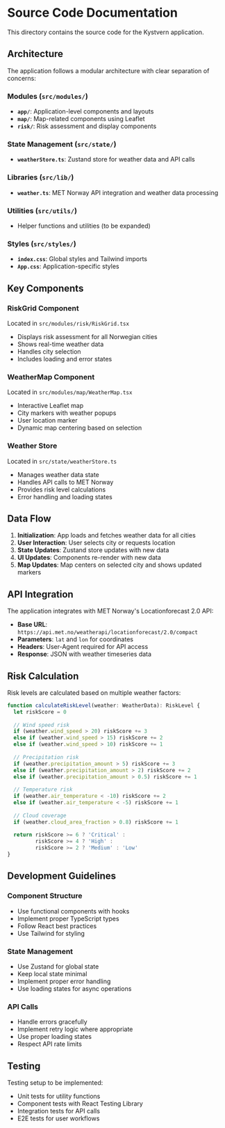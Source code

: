 # Source Code Documentation

This directory contains the source code for the Kystvern application.

## Architecture

The application follows a modular architecture with clear separation of concerns:

### Modules (`src/modules/`)

- **`app/`**: Application-level components and layouts
- **`map/`**: Map-related components using Leaflet
- **`risk/`**: Risk assessment and display components

### State Management (`src/state/`)

- **`weatherStore.ts`**: Zustand store for weather data and API calls

### Libraries (`src/lib/`)

- **`weather.ts`**: MET Norway API integration and weather data processing

### Utilities (`src/utils/`)

- Helper functions and utilities (to be expanded)

### Styles (`src/styles/`)

- **`index.css`**: Global styles and Tailwind imports
- **`App.css`**: Application-specific styles

## Key Components

### RiskGrid Component

Located in `src/modules/risk/RiskGrid.tsx`

- Displays risk assessment for all Norwegian cities
- Shows real-time weather data
- Handles city selection
- Includes loading and error states

### WeatherMap Component

Located in `src/modules/map/WeatherMap.tsx`

- Interactive Leaflet map
- City markers with weather popups
- User location marker
- Dynamic map centering based on selection

### Weather Store

Located in `src/state/weatherStore.ts`

- Manages weather data state
- Handles API calls to MET Norway
- Provides risk level calculations
- Error handling and loading states

## Data Flow

1. **Initialization**: App loads and fetches weather data for all cities
2. **User Interaction**: User selects city or requests location
3. **State Updates**: Zustand store updates with new data
4. **UI Updates**: Components re-render with new data
5. **Map Updates**: Map centers on selected city and shows updated markers

## API Integration

The application integrates with MET Norway's Locationforecast 2.0 API:

- **Base URL**: `https://api.met.no/weatherapi/locationforecast/2.0/compact`
- **Parameters**: `lat` and `lon` for coordinates
- **Headers**: User-Agent required for API access
- **Response**: JSON with weather timeseries data

## Risk Calculation

Risk levels are calculated based on multiple weather factors:

```typescript
function calculateRiskLevel(weather: WeatherData): RiskLevel {
  let riskScore = 0
  
  // Wind speed risk
  if (weather.wind_speed > 20) riskScore += 3
  else if (weather.wind_speed > 15) riskScore += 2
  else if (weather.wind_speed > 10) riskScore += 1
  
  // Precipitation risk
  if (weather.precipitation_amount > 5) riskScore += 3
  else if (weather.precipitation_amount > 2) riskScore += 2
  else if (weather.precipitation_amount > 0.5) riskScore += 1
  
  // Temperature risk
  if (weather.air_temperature < -10) riskScore += 2
  else if (weather.air_temperature < -5) riskScore += 1
  
  // Cloud coverage
  if (weather.cloud_area_fraction > 0.8) riskScore += 1
  
  return riskScore >= 6 ? 'Critical' : 
         riskScore >= 4 ? 'High' : 
         riskScore >= 2 ? 'Medium' : 'Low'
}
```

## Development Guidelines

### Component Structure

- Use functional components with hooks
- Implement proper TypeScript types
- Follow React best practices
- Use Tailwind for styling

### State Management

- Use Zustand for global state
- Keep local state minimal
- Implement proper error handling
- Use loading states for async operations

### API Calls

- Handle errors gracefully
- Implement retry logic where appropriate
- Use proper loading states
- Respect API rate limits

## Testing

Testing setup to be implemented:

- Unit tests for utility functions
- Component tests with React Testing Library
- Integration tests for API calls
- E2E tests for user workflows
